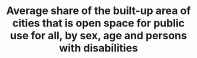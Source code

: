 ---
title: >-
  Average  share  of  the  built-up  area  of  cities  that  is  open  space  for  public  use  for  all,  by  sex,  age  and  persons  with  disabilities
permalink: /11-7-1/
sdg_goal: 11
layout: indicator
indicator: 11.7.1
indicator_variable: null
graph: null
graph_type_description: needs  construction
graph_status_notes: Assigned
variable_description: null
variable_notes: null
un_designated_tier: '3'
un_custodial_agency: UN  Habitat
target_id: '11.7'
has_metadata: true
rationale_interpretation: >-
  This  indicator  provides  information  about  the  amount  of  open  public  areas  in  a  city.  Cities  that  improve  and  sustain  the  use  of  public  space,  including  streets,  enhance  community  cohesion,  civic  identity,  and  quality  of  life.  Having  access  to  open  public  spaces  does  not  only  improve  the  quality  of  life:  it  is  also  a  first  step  toward  civic  empowerment  and  greater  access  to  institutional  and  political  spaces.
goal_meta_link: 'http://unstats.un.org/sdgs/files/metadata-compilation/Metadata-Goal-11.pdf'
goal_meta_link_page: 21
indicator_name: >-
  Average  share  of  the  built-up  area  of  cities  that  is  open  space  for  public  use  for  all,  by  sex,  age  and  persons  with  disabilities
target: >-
  By  2030,  provide  universal  access  to  safe,  inclusive  and  accessible,  green  and  public  spaces,  in  particular  for  women  and  children,  older  persons  and  persons  with  disabilities.
indicator_definition: >-
  Public  space  is  publicly  owned  land  and  available  for  public  use.  Public  spaces  encompass  a  range  of  environments  including  streets,  sidewalks  squares,  gardens,  parks,  conservation  areas.  Each  public  space  has  its  own  spatial,  historic,  environmental,  social  and  economic  features.  They  can  be  publically  or  privately  managed.  Public  Space:  Having  sufficient  public  space  allows  cities  and  regions  to  function  efficiently  and  equitably.  Reduced  amounts  of  public  space  impact  negatively  on  quality  of  life,  social  inclusion,  infrastructure  development,  environmental  sustainable  and  productivity.  It  is  documented  that  well  designed  and  maintained  streets  and  public  spaces  result  in  lower  crime  and  violence.  Making  space  for  formal  and  informal  economic  activities,  recovering  and  maintaining  public  spaces  for  a  diversity  of  users  in  a  positive  way,  and  making  services  and  opportunities  available  to  marginalized  residents,  enhance  social  cohesion  and  economic  security.  Uncontrolled  rapid  urbanization  generally  creates  settlement  patterns  with  dangerously  low  proportions  of  public  space.  As  a  result,  these  places  are  unable  to  accommodate  safe  pedestrian  and  vehicular  rights  of  way,  land  for  critical  infrastructure  like  water,  sewerage  and  waste  collection,  recreational  spaces,  green  areas  and  parks  that  contribute  to  social  cohesion  and  protected  ecological  hotspots  and  corridors.  As  new  cities  also  develop  they  have  reduced  allocations  of  land  for  public  space  especially  streets.  On  average,  at  15%  the  land  allocated  to  streets  in  new  planned  areas  is  substantially  less  than  the  standard  and  in  unplanned  areas  the  situation  is  considerably  worse  with  an  average  of  2%.  The  generally  accepted  minimum  standard  for  public  space  in  higher  density  settlements  (150  inhabitants  or  more  per/hectare)  is  45%  (30%  for  streets  and  sidewalks  and  15%  for  open  public  space).Total  city  space  refers  to  the  built-up  area  of  the  city.  The  proportion  of  urban  areas  dedicated  to  streets  and  public  spaces  is  a  crucial  feature  of  the  spatial  plans  of  cities.  The  road  network  is  the  integrative  and  dynamic  factor  between  individuals  and  socioeconomic  activities.  It  is  a  structuring  component  of  geographic  space  and  defines  the  socio-dynamics  of  an  area  being  conditioned  by  the  spatial  pattern,  which  restricts  the  location  of  roads  and  human  settlements.  Short  and  direct  pedestrian  and  cycling  routes  require  highly  connected  network  of  paths  and  streets  around  small,  permeable  blocks.  These  features  are  primarily  important  for  walking  and  for  transit  station  accessibility,  which  can  be  easily  discouraged  by  detours.A  prosperous  city  seeks  a  tight  network  of  paths  and  streets  offering  multiple  routes  to  many  destinations  that  also  make  walking  and  cycling  trips  varied  and  enjoyable.  In  fact,  cities  that  have  adequate  streets,  public  spaces  and  greater  connectivity  are  more  liveable  and  productive.  The  use  of  this  indicator  aims  to  integrate  urban  form  and  spatial  analysis  in  the  monitoring  of  Goal  11  of  the  Sustainable  Development  Goals.  Spatial  indicators  are  vital  tools  supporting  sustainable  urban  and  regional  planning.  They  are  valuable  in  the  generation  of  spatial  data  that  is  critical  for  priority  setting  for  harmonious  and  equitable  distribution  of  resources  and  investments  in  the  territory.  This  information  supports  decision-making  based  on  evidence  and  facilitates  effective  urban  management  and  the  setting  of  local  monitoring  mechanisms  to  assess  impact  in  localized  areas.  Area  of  public  space  as  a  proportion  of  total  city  space,  including  the  land  allocated  to  streets.  The  indicator  is  calculated  integrating  to  metrics:  a)  land  allocated  to  open  public  space;  b)  land  allocated  to  streets.
method_of_computation: "Proportion  of  urban  area  allocated  to  open  public  spaces,  including  street  and  sidewalks.  Proportion  of  Total  Open  Public  Space  =  (  (Total  surface  of  open  public  space  +  Total  surface  of  land  allocated  to  streets)  /  Total  surface  of  built  up  area  of  the  urban  agglomeration  )  Unit  of  Measurement:  %  The  method  to  estimate  the  area  of  public  space  is  based  on  three  steps:  1)  spatial  analysis  to  delimit  the  built-up  area  of  the  city;  2)  estimation  of  the  total  open  public  space  and;  3)  estimation  of  the  total  area  allocated  to  streets.  \t1.  Spatial  analysis  to  delimit  the  built-up  area.  Delimit  the  built-up  area  of  the  urban  agglomeration  and  calculate  the  total  area  (square  kilometers).  \t\t1.1  Satellite  imagery:  Use  of  exiting  layers  of  satellite  imagery  ranging  from  open  sources  such  as  Google  Earth  and  US  Geological  Survey/NASA  imagery  Landsat  to  more  sophisticated  and  higher  resolution  land  cover  data  sets.  Images  will  be  analyzed  for  the  latest  available  year.  \t\t1.2  Delimitation  of  built-up  area  of  the  urban  agglomeration:  The  delimitation  of  the  urban  agglomeration  refers  to  the  total  area  occupied  by  the  built-up  area  and  its  urbanized  open  space.  The  delimitation  of  the  study  area  distinguishes  urban,  suburban  and  rural  areas  based  on  the  built-up  densities.  This  indicators  includes  urban  (more  than  50%  built-up  density)  and  suburban  areas  (between  50%  to  10%  built-up  density  (refer  to  annex  1  \"Measurement  of  the  Street  Connectivity  Index\").  \t2.  Open  public  space:  mapping  and  calculation  of  total  areas  of  open  public  space  within  the  defined  urban  boundaries  based  on  the  built-up  area.  \t\t2.1  Definition  of  open  public  space:  An  open  public  space  is  related  to  universal  access.  Open  public  spaces  include  only  the  following  types:  \t\t\tParks:  open  spaces  inside  a  municipality  that  provide  free  air  recreation  and  contact  with  nature.  Their  principal  characteristic  is  the  significant  proportion  of  green  area.  \t\t\tCivic  parks:  open  spaces  created  by  building  agglomeration  around  an  open  area,  which  was  later  transformed  into  a  representative,  civic  area.  They  are  characterised  by  considerable  nature,  specifically  gardens.  They  are  good  place  for  cultural  events  and  passive  recreation.  \t\t\tSquares:  open  spaces  created  by  building  agglomeration  around  an  open  area.  Its  main  characteristics  are  the  significant  proportion  of  architectonic  elements  and  interaction  among  buildings  and  the  open  area.  Squares  are  usually  public  spaces  that  are  relevant  to  the  city  due  to  their  location,  territorial  development,  or  cultural  importance.  \t\t\tRecreational  green  areas:  public  green  areas  that  contribute  to  environmental  preservation.  All  recreational  green  areas  must  guarantee  accessibility  and  must  be  linked  to  urban  areas.  Their  main  functions  are  ornamental  and  passive  recreation.  \t\t\tFacility  public  areas:  open  meeting  spaces  and  recreational  facilities  that  are  part  of  city  facilities  (defined  as  places  that  are  elementary  to  all  cities;  i.e.,  public  libraries,  stadium,  public  sports  centres,  etc.).  These  areas  have  the  following  characteristics:  public  property,  free  transit  and  access,  and  both  active  and  passive  recreation.  (e.g.,  the  public  area  outside  a  stadium).  \t\t2.2  Inventory  of  open  public  space.  Information  can  be  obtained  from  legal  documents  outlining  publicly  owned  land  and  well  defined  land  use  plans.  In  some  cases  where  this  information  is  lacking,  incomplete  or  outdated,  open  sources  and  communitybased  maps,  which  are  increasingly  recognized  as  a  valid  source  of  information,  can  be  a  viable  alternative.  \t\t2.3  Computation  of  total  area  of  open  public  space.  The  inventory  of  open  public  spaces  is  digitalized  in  existing  maps  and  vectorised  to  allow  computation  of  surfaces.  The  total  of  open  public  area  is  divided  by  the  total  built-up  area  of  the  city  to  obtain  the  proportion.  \t3.  Land  allocated  to  streets:  calculation  of  the  total  area  allocated  to  streets  based  on  sampling  techniques  as  a  proportion  of  the  total  surface  of  the  built-up  area  as  per  definition  above.  \t\t3.1  Definition  of  streets.  For  this  indicator,  streets  are  defined  as  the  space  used  by  pedestrian  or  vehicles  in  order  to  go  from  one  place  to  another  in  the  city  and  also  in  order  to  interact.  More  and  more,  local  population  recognizes  streets  as  public  spaces  and  as  an  important  'common'  of  the  city.  The  area  of  the  streets  include  the  carriageway,  the  median,  the  roundabouts,  the  traffic  islands,  the  sidewalk,  the  cycle  tracks,  planting  zones  and  storm  drainage;  in  other  words,  the  right  of  way  limited  by  private  properties  and/or  natural  obstacles  such  as  rivers.  In  informal  settlements  or  slum  areas  where  sidewalks  are  missing,  the  main  references  for  limiting  the  street  area  are  the  physical  boundaries  used  to  demarcate  the  private  properties.  Unpaved  roads  are  also  considered  as  streets.  \t\t3.2  Sampling  technique  for  the  estimation  of  land  allocated  to  streets.  The  estimation  of  the  total  area  of  the  street  is  based  on  the  following  methodology:  \t\t\ta.  Define  the  boundary  of  the  built-up  area.  \t\t\tb.  Generate  the  Halton  sequence  of  sample  points  of  the  urban  area  bounding  box  for  an  average  density  of  10  points  per  Km2.  \t\t\tc.  Extract  the  sample  points  that  are  within  the  urban  area  boundary.  \t\t\td.  Buffer  the  points  to  get  sample  areas  (circles)  with  an  area  of  10  Ha  each  (0.1  Km2).  \t\t\te.  For  each  sample  area  in  the  sequence:  i)  check  the  completeness  of  the  street  network  using  'open  street  maps'  (OSM  cartography  on  streets)  within  the  sample  area,  and  complete  it  if  necessary  comparing  it  with  the  most  recent  satellite  imagery  of  the  urban  area;  ii)  define  and  delimit  streets  as  per  definition;  iii)  measure  the  street  widths  on  the  orthophoto  (i.e.  Bing)  and  store  it  in  the  OSM  data  base;  iv)  download  the  OSM  cartography;  v)  superimpose  (clip)  the  OSM  data  with  the  sample  areas;  vi)  calculate  the  land  allocated  to  street  for  each  sample  area.  \t\t\tf.  Repeat  the  process  for  the  following  sample  areas  until  the  variations  are  within  a  certain  margin  (95%  confidence  limits).  \t\t3.3  Computation  of  total  area  of  land  allocated  to  streets.  The  average  of  the  sample  areas  provide  the  total  land  allocated  to  streets.  Benchmark  Proportion  of  Total  Open  Public  Space  Min  =  0  %  Max  =  45  %  Total  Open  Public  Space  (%)  Min  =  0  %  Max  =  15  %  Land  Allocated  to  Street  (%)  Min  =  0  %  Max  =  30%  Standardization  see  report  for  Standardization  details  Example  see  report  for  Example"
source_title: null
source_notes: null
published: true  

---